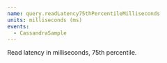 ```yaml
---
name: query.readLatency75thPercentileMilliseconds
units: milliseconds (ms)
events:
  - CassandraSample
---
```


Read latency in milliseconds, 75th percentile.
